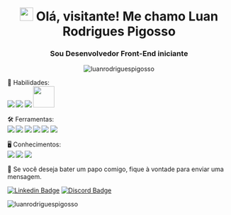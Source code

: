 <!--<img src="https://raw.githubusercontent.com/MicaelliMedeiros/micaellimedeiros/master/image/computer-illustration.png" min-width="400px" max-width="400px" width="400px" align="right" alt="compute">

<img src="pc.svg" min-width="300px" max-width="300px" width="300px" align="right" alt="Computador">-->

<h1 align="center"> 
 <img src="https://raw.githubusercontent.com/kaueMarques/kaueMarques/master/hi.gif" width="30px"> Olá, visitante! Me chamo Luan Rodrigues Pigosso
</h1>

<h3 align="center">
 Sou <strong>Desenvolvedor Front-End iniciante</strong>
</h3>

<p align="center">
 <img src="https://komarev.com/ghpvc/?username=luanrodriguespigosso" alt="luanrodriguespigosso" />
</p>

<p align="left">
 🤹 Habilidades: <br><strong><img src="https://img.icons8.com/color/48/000000/html-5--v1.png"/> <img src="https://img.icons8.com/color/48/000000/css3.png"/> <img src="https://img.icons8.com/color/48/000000/javascript--v1.png"/> <img src="https://www.php.net/images/logos/php-med-trans.png" width="48px"/></strong>
</p>

<p align="left">
 🛠️ Ferramentas: <br><strong><img src="https://img.icons8.com/color/48/000000/visual-studio-code-2019.png"/> <img src="https://img.icons8.com/color/48/000000/figma--v1.png"/> <img src="https://img.icons8.com/color/48/000000/wordpress.png"/> <img src="https://img.icons8.com/color/48/000000/git.png"/> <img src="https://img.icons8.com/color/48/000000/gitlab.png"/> <img src="https://img.icons8.com/material-outlined/48/000000/github.png"/></strong>
</p>

<p align="left">
 🖥️ Conhecimentos: <br><strong><img src="https://img.icons8.com/color/48/000000/linux.png"/> <img src="https://img.icons8.com/color/48/000000/windows-10.png"/> <img src="https://img.icons8.com/ios-glyphs/48/000000/apple-tv.png"/></strong>
</p>

<p align="left">
  💌 Se você deseja bater um papo comigo, fique à vontade para enviar uma mensagem.
</p>

[![Linkedin Badge](https://img.shields.io/badge/-Luan%20Pigosso-5433CC?style=flat-square&logo=Linkedin&logoColor=white&link=https://www.linkedin.com/in/luan-rodrigues-pigosso-b2b167a0/)](https://www.linkedin.com/in/luan-rodrigues-pigosso-b2b167a0/) 
[![Discord Badge](https://img.shields.io/badge/-Luan%20Pigosso-5433CC?style=flat-square&logo=Discord&logoColor=white&link=https://discord.gg/8zwDhbtX)](https://discord.gg/8zwDhbtX)

<p align="left">
 <img src="https://github-readme-stats.vercel.app/api?username=luanrodriguespigosso&show_icons=true" alt="luanrodriguespigosso"/>
</p>
